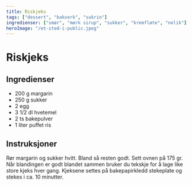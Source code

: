 ```yaml
---
title: Riskjeks
tags: ["dessert", "bakverk", "sukrin"]
ingredienser: ["smør", "mørk sirup", "sukker", "kremfløte", "nelik"]
heroImage: "/et-sted-i-public.jpeg"
---
```


# Riskjeks

## Ingredienser

- 200 g margarin
- 250 g sukker
- 2 egg
- 3 1/2 dl hvetemel
- 2 ts bakepulver
- 1 liter puffet ris

## Instruksjoner

Rør margarin og sukker hvitt. Bland så resten godt. Sett ovnen på 175 gr. Når blandingen er godt blandet sammen bruker du tekskje for å lage like store kjeks hver gang. Kjeksene settes på bakepapirkledd stekeplate og stekes i ca. 10 minutter.
